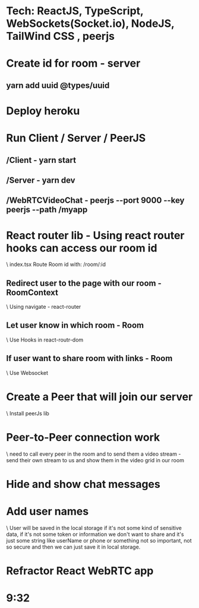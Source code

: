 # Tech: ReactJS, TypeScript, WebSockets(Socket.io), NodeJS, TailWind CSS , peerjs
# Create id for room - server
## yarn add uuid @types/uuid
# Deploy heroku

# Run Client / Server / PeerJS
## /Client - yarn start
## /Server - yarn dev
## /WebRTCVideoChat - peerjs --port 9000 --key peerjs --path /myapp

# React router lib - Using react router hooks can access our room id
\\ index.tsx Route Room id with: /room/:id

## Redirect user to the page with our room  - RoomContext
\\ Using navigate - react-router

## Let user know in which room - Room
\\ Use Hooks in react-routr-dom

## If user want to share room with links - Room
\\ Use Websocket

# Create a Peer that will join our server
\\ Install peerJs lib

# Peer-to-Peer connection work
\\ need to call every peer in the room and to send them a video stream - send their own stream to us and show them in the video grid in our room

# Hide and show chat messages

# Add user names
\\ User will be saved in the local storage if it's not some kind of sensitive data, if it's not some token or information we don't want to share and it's just some string like userName or phone or something not so important, not so secure and then we can just save  it in local storage.

# Refractor React WebRTC app

# 9:32 